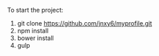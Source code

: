 
To start the project:

1. git clone https://github.com/jnxy6/myprofile.git
2. npm install
3. bower install
4. gulp 
